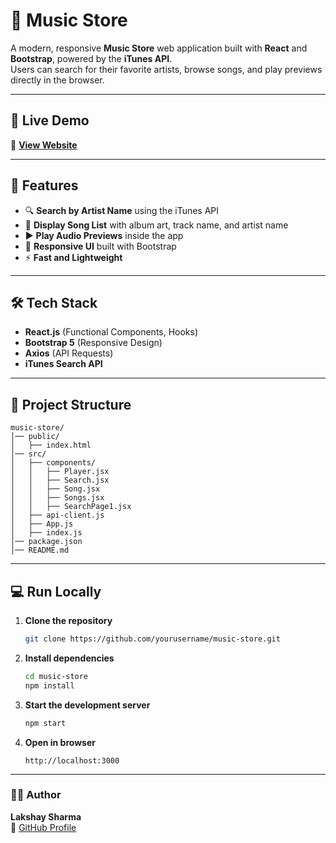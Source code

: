 # 🎵 Music Store

A modern, responsive **Music Store** web application built with **React** and **Bootstrap**, powered by the **iTunes API**.  
Users can search for their favorite artists, browse songs, and play previews directly in the browser.

---

## 🚀 Live Demo
🔗 **[View Website](https://music-store-lakshay.netlify.app)**

---

## 📌 Features
- 🔍 **Search by Artist Name** using the iTunes API  
- 🎼 **Display Song List** with album art, track name, and artist name  
- ▶️ **Play Audio Previews** inside the app  
- 📱 **Responsive UI** built with Bootstrap  
- ⚡ **Fast and Lightweight**  

---

## 🛠 Tech Stack
- **React.js** (Functional Components, Hooks)  
- **Bootstrap 5** (Responsive Design)  
- **Axios** (API Requests)  
- **iTunes Search API**  

---

## 📂 Project Structure
```
music-store/
│── public/
│   ├── index.html
│── src/
│   ├── components/
│   │   ├── Player.jsx
│   │   ├── Search.jsx
│   │   ├── Song.jsx
│   │   ├── Songs.jsx
│   │   ├── SearchPage1.jsx
│   ├── api-client.js
│   ├── App.js
│   ├── index.js
│── package.json
│── README.md
```

---

## 💻 Run Locally

1. **Clone the repository**
   ```bash
   git clone https://github.com/yourusername/music-store.git
   ```
2. **Install dependencies**
   ```bash
   cd music-store
   npm install
   ```
3. **Start the development server**
   ```bash
   npm start
   ```
4. **Open in browser**
   ```
   http://localhost:3000
   ```

---

### 👨‍💻 Author
**Lakshay Sharma**  
🔗 [GitHub Profile](https://github.com/lakshaysharma17)  
